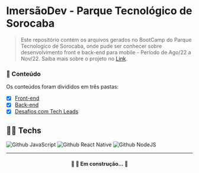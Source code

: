 # ImersãoDev - Parque Tecnológico de Sorocaba

> Este repositório contém os arquivos gerados no BootCamp do Parque Tecnologico de Sorocaba, onde pude ser conhecer sobre desenvolvimento front e back-end para mobile - Período de Ago/22 a Nov/22. Saiba mais sobre o projeto no [Link](https://www.imersaodevpts.com.br/).

### 📁 Conteúdo

Os conteúdos foram divididos em três pastas:

- [x] [Front-end](https://github.com/rendell-arruda/imersaoDev-PTS/tree/main/front-end)
- [x] [Back-end](https://github.com/rendell-arruda/imersaoDev-PTS/tree/main/back-end/aula03)
- [x] [Desafios com Tech Leads](https://github.com/rendell-arruda/imersaoDev-PTS/tree/main/desafios-JS)

## 👨‍💻 Techs

![Github JavaScript](https://img.shields.io/badge/JavaScript-F7DF1E?style=for-the-badge&logo=javascript&logoColor=black) ![Github React Native](https://img.shields.io/badge/React_Native-20232A?style=for-the-badge&logo=react&logoColor=61DAFB) ![Github NodeJS](https://img.shields.io/badge/Node.js-43853D?style=for-the-badge&logo=node.js&logoColor=white)

---

<h4 align="center"> 
	🚧   🚀 Em construção...  🚧
</h4>
